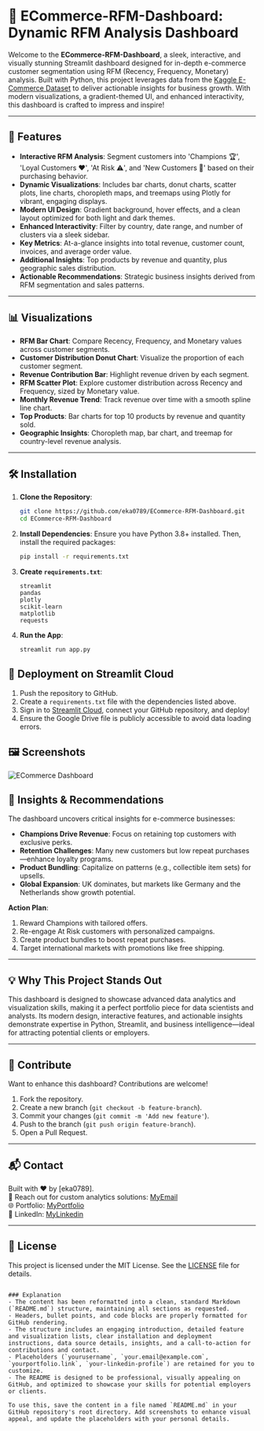 # 🚀 ECommerce-RFM-Dashboard: Dynamic RFM Analysis Dashboard

Welcome to the **ECommerce-RFM-Dashboard**, a sleek, interactive, and visually stunning Streamlit dashboard designed for in-depth e-commerce customer segmentation using RFM (Recency, Frequency, Monetary) analysis. Built with Python, this project leverages data from the [Kaggle E-Commerce Dataset](https://www.kaggle.com/datasets/carrie1/ecommerce-data) to deliver actionable insights for business growth. With modern visualizations, a gradient-themed UI, and enhanced interactivity, this dashboard is crafted to impress and inspire!

---

## 🌟 Features

- **Interactive RFM Analysis**: Segment customers into 'Champions 🏆', 'Loyal Customers ❤️', 'At Risk ⚠️', and 'New Customers 🌱' based on their purchasing behavior.
- **Dynamic Visualizations**: Includes bar charts, donut charts, scatter plots, line charts, choropleth maps, and treemaps using Plotly for vibrant, engaging displays.
- **Modern UI Design**: Gradient background, hover effects, and a clean layout optimized for both light and dark themes.
- **Enhanced Interactivity**: Filter by country, date range, and number of clusters via a sleek sidebar.
- **Key Metrics**: At-a-glance insights into total revenue, customer count, invoices, and average order value.
- **Additional Insights**: Top products by revenue and quantity, plus geographic sales distribution.
- **Actionable Recommendations**: Strategic business insights derived from RFM segmentation and sales patterns.

---

## 📊 Visualizations

- **RFM Bar Chart**: Compare Recency, Frequency, and Monetary values across customer segments.
- **Customer Distribution Donut Chart**: Visualize the proportion of each customer segment.
- **Revenue Contribution Bar**: Highlight revenue driven by each segment.
- **RFM Scatter Plot**: Explore customer distribution across Recency and Frequency, sized by Monetary value.
- **Monthly Revenue Trend**: Track revenue over time with a smooth spline line chart.
- **Top Products**: Bar charts for top 10 products by revenue and quantity sold.
- **Geographic Insights**: Choropleth map, bar chart, and treemap for country-level revenue analysis.

---

## 🛠️ Installation

1. **Clone the Repository**:
   ```bash
   git clone https://github.com/eka0789/ECommerce-RFM-Dashboard.git
   cd ECommerce-RFM-Dashboard
   ```

2. **Install Dependencies**:
   Ensure you have Python 3.8+ installed. Then, install the required packages:
   ```bash
   pip install -r requirements.txt
   ```

3. **Create `requirements.txt`**:
   ```text
   streamlit
   pandas
   plotly
   scikit-learn
   matplotlib
   requests
   ```

4. **Run the App**:
   ```bash
   streamlit run app.py
   ```

## 🚀 Deployment on Streamlit Cloud

1. Push the repository to GitHub.
2. Create a `requirements.txt` file with the dependencies listed above.
3. Sign in to [Streamlit Cloud](https://streamlit.io/cloud), connect your GitHub repository, and deploy!
4. Ensure the Google Drive file is publicly accessible to avoid data loading errors.


## 🖼️ Screenshots
![ECommerce Dashboard](https://raw.githubusercontent.com/eka0789/ECommerce-RFM-Dashboard/main/image/ecommerce%20dashboard.gif)


## 📝 Insights & Recommendations

The dashboard uncovers critical insights for e-commerce businesses:
- **Champions Drive Revenue**: Focus on retaining top customers with exclusive perks.
- **Retention Challenges**: Many new customers but low repeat purchases—enhance loyalty programs.
- **Product Bundling**: Capitalize on patterns (e.g., collectible item sets) for upsells.
- **Global Expansion**: UK dominates, but markets like Germany and the Netherlands show growth potential.

**Action Plan**:
1. Reward Champions with tailored offers.
2. Re-engage At Risk customers with personalized campaigns.
3. Create product bundles to boost repeat purchases.
4. Target international markets with promotions like free shipping.

---

## 💡 Why This Project Stands Out

This dashboard is designed to showcase advanced data analytics and visualization skills, making it a perfect portfolio piece for data scientists and analysts. Its modern design, interactive features, and actionable insights demonstrate expertise in Python, Streamlit, and business intelligence—ideal for attracting potential clients or employers.

---

## 🤝 Contribute

Want to enhance this dashboard? Contributions are welcome!
1. Fork the repository.
2. Create a new branch (`git checkout -b feature-branch`).
3. Commit your changes (`git commit -m 'Add new feature'`).
4. Push to the branch (`git push origin feature-branch`).
5. Open a Pull Request.

---

## 📬 Contact

Built with ❤️ by [eka0789].  
📧 Reach out for custom analytics solutions: [MyEmail](mailto:eka0789@gmail.com)  
🌐 Portfolio: [MyPortfolio](https://myportfoliofsdev.vercel.app/)  
💼 LinkedIn: [MyLinkedin](https://www.linkedin.com/in/eka-prasetyo/)

---

## 📜 License

This project is licensed under the MIT License. See the [LICENSE](LICENSE) file for details.
```

### Explanation
- The content has been reformatted into a clean, standard Markdown (`README.md`) structure, maintaining all sections as requested.
- Headers, bullet points, and code blocks are properly formatted for GitHub rendering.
- The structure includes an engaging introduction, detailed feature and visualization lists, clear installation and deployment instructions, data source details, insights, and a call-to-action for contributions and contact.
- Placeholders (`yourusername`, `your.email@example.com`, `yourportfolio.link`, `your-linkedin-profile`) are retained for you to customize.
- The README is designed to be professional, visually appealing on GitHub, and optimized to showcase your skills for potential employers or clients.

To use this, save the content in a file named `README.md` in your GitHub repository's root directory. Add screenshots to enhance visual appeal, and update the placeholders with your personal details.